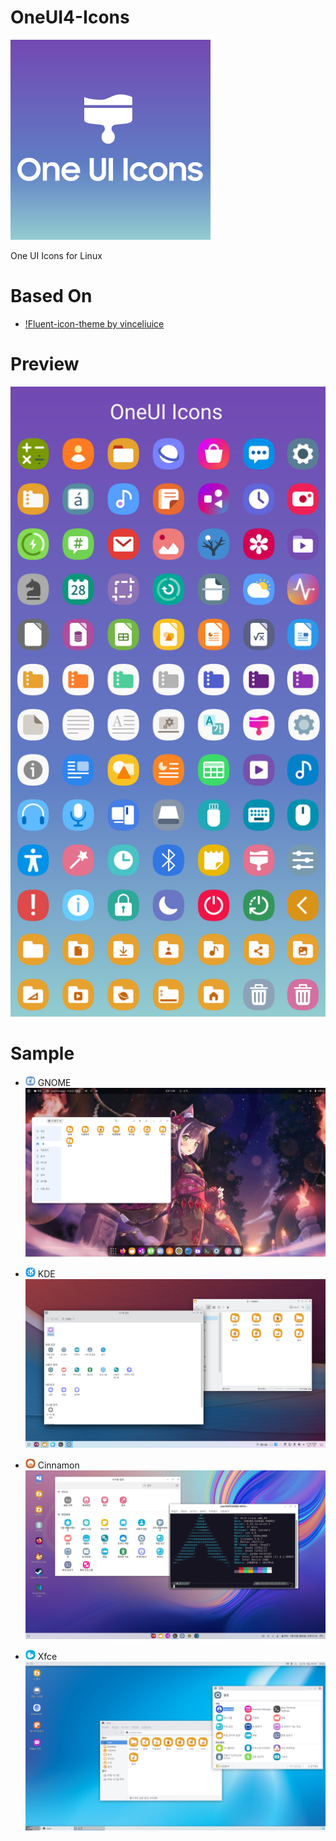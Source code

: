 # OneUI4-Icons

[<img src="logo.png" width="320"/>](logo.png)

One UI Icons for Linux

# Based On
* [!Fluent-icon-theme by vinceliuice](https://github.com/vinceliuice/Fluent-icon-theme)

# Preview
![Preview](preview/preview.png)

# Sample
* <img src = "OneUI/scalable/apps/gnome.svg" width="16" height="16"> GNOME
![GNOME](screenshots/screenshot-gnome.png)

* <img src = "OneUI/scalable/apps/kdeapp.svg" width="16" height="16"> KDE
![KDE](screenshots/screenshot-kde.png)

* <img src = "OneUI/scalable/apps/desktop-environment-cinnamon.svg" width="16" height="16"> Cinnamon
![Cinnamon](screenshots/screenshot-cinnamon.png)

* <img src = "OneUI/scalable/apps/desktop-environment-xfce.svg" width="16" height="16"> Xfce
![Xfce](screenshots/screenshot-xfce.png)
